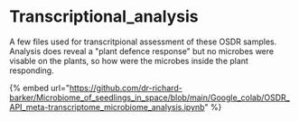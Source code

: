# Transcriptional\_analysis

A few files used for transcritpional assessment of these OSDR samples. Analysis does reveal a "plant defence response" but no microbes were visable on the plants, so how were the microbes inside the plant responding.

{% embed url="https://github.com/dr-richard-barker/Microbiome_of_seedlings_in_space/blob/main/Google_colab/OSDR_API_meta-transcriptome_microbiome_analysis.ipynb" %}
